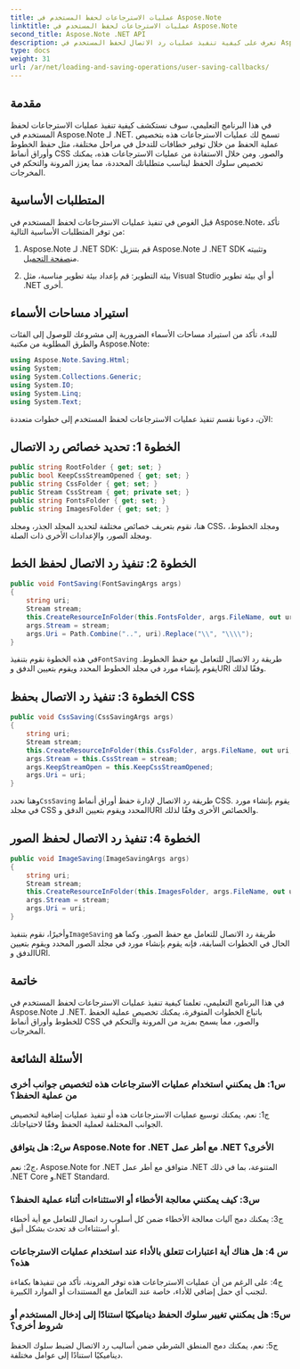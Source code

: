 ```yaml
---
title: عمليات الاسترجاعات لحفظ المستخدم في Aspose.Note
linktitle: عمليات الاسترجاعات لحفظ المستخدم في Aspose.Note
second_title: Aspose.Note .NET API
description: تعرف على كيفية تنفيذ عمليات رد الاتصال لحفظ المستخدم في Aspose.Note لـ .NET لتخصيص حفظ الخطوط وCSS والصور.
type: docs
weight: 31
url: /ar/net/loading-and-saving-operations/user-saving-callbacks/
---
```

## مقدمة

في هذا البرنامج التعليمي، سوف نستكشف كيفية تنفيذ عمليات الاسترجاعات لحفظ المستخدم في Aspose.Note لـ .NET. تسمح لك عمليات الاسترجاعات هذه بتخصيص عملية الحفظ من خلال توفير خطافات للتدخل في مراحل مختلفة، مثل حفظ الخطوط وأوراق أنماط CSS والصور. ومن خلال الاستفادة من عمليات الاسترجاعات هذه، يمكنك تخصيص سلوك الحفظ ليناسب متطلباتك المحددة، مما يعزز المرونة والتحكم في المخرجات.

## المتطلبات الأساسية

قبل الغوص في تنفيذ عمليات الاسترجاعات لحفظ المستخدم في Aspose.Note، تأكد من توفر المتطلبات الأساسية التالية:

1.  Aspose.Note لـ .NET SDK: قم بتنزيل Aspose.Note لـ .NET SDK وتثبيته من[صفحة التحميل](https://releases.aspose.com/note/net/).
   
2. بيئة التطوير: قم بإعداد بيئة تطوير مناسبة، مثل Visual Studio أو أي بيئة تطوير .NET أخرى.

## استيراد مساحات الأسماء

للبدء، تأكد من استيراد مساحات الأسماء الضرورية إلى مشروعك للوصول إلى الفئات والطرق المطلوبة من مكتبة Aspose.Note:

```csharp
using Aspose.Note.Saving.Html;
using System;
using System.Collections.Generic;
using System.IO;
using System.Linq;
using System.Text;
```

الآن، دعونا نقسم تنفيذ عمليات الاسترجاعات لحفظ المستخدم إلى خطوات متعددة:

## الخطوة 1: تحديد خصائص رد الاتصال

```csharp
public string RootFolder { get; set; }
public bool KeepCssStreamOpened { get; set; }
public string CssFolder { get; set; }
public Stream CssStream { get; private set; }
public string FontsFolder { get; set; }
public string ImagesFolder { get; set; }
```

هنا، نقوم بتعريف خصائص مختلفة لتحديد المجلد الجذر، ومجلد CSS، ومجلد الخطوط، ومجلد الصور، والإعدادات الأخرى ذات الصلة.

## الخطوة 2: تنفيذ رد الاتصال لحفظ الخط

```csharp
public void FontSaving(FontSavingArgs args)
{
    string uri;
    Stream stream;
    this.CreateResourceInFolder(this.FontsFolder, args.FileName, out uri, out stream);
    args.Stream = stream;
    args.Uri = Path.Combine("..", uri).Replace("\\", "\\\\");
}
```

 في هذه الخطوة نقوم بتنفيذ`FontSaving` طريقة رد الاتصال للتعامل مع حفظ الخطوط. يقوم بإنشاء مورد في مجلد الخطوط المحدد ويقوم بتعيين الدفق وURI وفقًا لذلك.

## الخطوة 3: تنفيذ رد الاتصال بحفظ CSS

```csharp
public void CssSaving(CssSavingArgs args)
{
    string uri;
    Stream stream;
    this.CreateResourceInFolder(this.CssFolder, args.FileName, out uri, out stream);
    args.Stream = this.CssStream = stream;
    args.KeepStreamOpen = this.KeepCssStreamOpened;
    args.Uri = uri;
}
```

 وهنا نحدد`CssSaving` طريقة رد الاتصال لإدارة حفظ أوراق أنماط CSS. يقوم بإنشاء مورد في مجلد CSS المحدد ويقوم بتعيين الدفق وURI والخصائص الأخرى وفقًا لذلك.

## الخطوة 4: تنفيذ رد الاتصال لحفظ الصور

```csharp
public void ImageSaving(ImageSavingArgs args)
{
    string uri;
    Stream stream;
    this.CreateResourceInFolder(this.ImagesFolder, args.FileName, out uri, out stream);
    args.Stream = stream;
    args.Uri = uri;
}
```

 وأخيرًا، نقوم بتنفيذ`ImageSaving` طريقة رد الاتصال للتعامل مع حفظ الصور. وكما هو الحال في الخطوات السابقة، فإنه يقوم بإنشاء مورد في مجلد الصور المحدد ويقوم بتعيين الدفق وURI.

## خاتمة

في هذا البرنامج التعليمي، تعلمنا كيفية تنفيذ عمليات الاسترجاعات لحفظ المستخدم في Aspose.Note لـ .NET. باتباع الخطوات المتوفرة، يمكنك تخصيص عملية الحفظ للخطوط وأوراق أنماط CSS والصور، مما يسمح بمزيد من المرونة والتحكم في المخرجات.

## الأسئلة الشائعة

### س1: هل يمكنني استخدام عمليات الاسترجاعات هذه لتخصيص جوانب أخرى من عملية الحفظ؟

ج1: نعم، يمكنك توسيع عمليات الاسترجاعات هذه أو تنفيذ عمليات إضافية لتخصيص الجوانب المختلفة لعملية الحفظ وفقًا لاحتياجاتك.

### س2: هل يتوافق Aspose.Note for .NET مع أطر عمل .NET الأخرى؟

ج2: نعم، Aspose.Note for .NET متوافق مع أطر عمل .NET المتنوعة، بما في ذلك .NET Core و.NET Standard.

### س3: كيف يمكنني معالجة الأخطاء أو الاستثناءات أثناء عملية الحفظ؟

ج3: يمكنك دمج آليات معالجة الأخطاء ضمن كل أسلوب رد اتصال للتعامل مع أية أخطاء أو استثناءات قد تحدث بشكل أنيق.

### س 4: هل هناك أية اعتبارات تتعلق بالأداء عند استخدام عمليات الاسترجاعات هذه؟

ج4: على الرغم من أن عمليات الاسترجاعات هذه توفر المرونة، تأكد من تنفيذها بكفاءة لتجنب أي حمل إضافي للأداء، خاصة عند التعامل مع المستندات أو الموارد الكبيرة.

### س5: هل يمكنني تغيير سلوك الحفظ ديناميكيًا استنادًا إلى إدخال المستخدم أو شروط أخرى؟

ج5: نعم، يمكنك دمج المنطق الشرطي ضمن أساليب رد الاتصال لضبط سلوك الحفظ ديناميكيًا استنادًا إلى عوامل مختلفة.